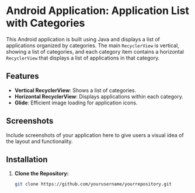 # Android Application: Application List with Categories

This Android application is built using Java and displays a list of applications organized by categories. The main `RecyclerView` is vertical, showing a list of categories, and each category item contains a horizontal `RecyclerView` that displays a list of applications in that category.

## Features

- **Vertical RecyclerView**: Shows a list of categories.
- **Horizontal RecyclerView**: Displays applications within each category.
- **Glide**: Efficient image loading for application icons.

## Screenshots

Include screenshots of your application here to give users a visual idea of the layout and functionality.

## Installation

1. **Clone the Repository:**

   ```bash
   git clone https://github.com/yourusername/yourrepository.git
